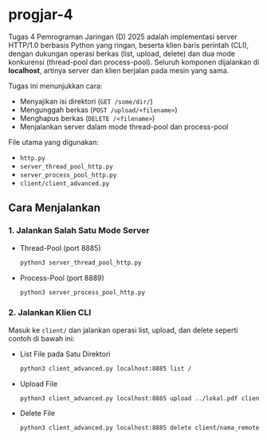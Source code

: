 # progjar-4

Tugas 4 Pemrograman Jaringan (D) 2025 adalah implementasi server HTTP/1.0 berbasis Python yang ringan, beserta klien baris perintah (CLI), dengan dukungan operasi berkas (list, upload, delete) dan dua mode konkurensi (thread-pool dan process-pool). Seluruh komponen dijalankan di **localhost**, artinya server dan klien berjalan pada mesin yang sama.

Tugas ini menunjukkan cara:

- Menyajikan isi direktori (`GET /some/dir/`)  
- Mengunggah berkas (`POST /upload/<filename>`)  
- Menghapus berkas (`DELETE /<filename>`)  
- Menjalankan server dalam mode thread-pool dan process-pool

File utama yang digunakan:

- `http.py`  
- `server_thread_pool_http.py`  
- `server_process_pool_http.py`  
- `client/client_advanced.py`



## Cara Menjalankan

### 1. Jalankan Salah Satu Mode Server
- Thread-Pool (port 8885)
  
  ```bash
  python3 server_thread_pool_http.py
  ```
  
- Process-Pool (port 8889)

  ```bash
  python3 server_process_pool_http.py
  ```

### 2. Jalankan Klien CLI

Masuk ke `client/` dan jalankan operasi list, upload, dan delete seperti contoh di bawah ini:

- List File pada Satu Direktori
  
  ```bash
  python3 client_advanced.py localhost:8885 list /
  ```

- Upload File

  ```bash
  python3 client_advanced.py localhost:8885 upload ../lokal.pdf client/nama_remote.pdf
  ```

- Delete File

  ```bash
  python3 client_advanced.py localhost:8885 delete client/nama_remote.pdf
  ```

